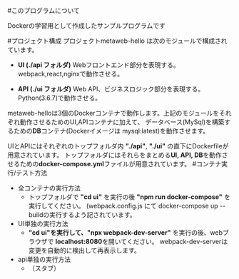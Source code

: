 #このプログラムについて

Dockerの学習用として作成したサンプルプログラムです

#プロジェクト構成
  プロジェクトmetaweb-hello は次のモジュールで構成されています。
  - **UI (./api フォルダ)** Webフロントエンド部分を表現する。webpack,react,nginxで動作させる。

  - **API (./ui フォルダ)** Web API、ビジネスロジック部分を表現する。Python(3.6.7)で動作させる。

metaweb-helloは3個のDockerコンテナで動作します。上記のモジュールをそれぞれ動作させるためのUI,APIコンテナに加えて、
データベース(MySql)を構築するための**DB**コンテナ(Dockerイメージは mysql:latest)を動作させます。

UIとAPIにはそれぞれのトップフォルダ内 **"./api"**, **"./ui"** の直下にDockerfileが用意されています。
トップフォルダにはそれらをまとめる**UI, API, DB**を動作させるための**docker-compose.yml**ファイルが用意されています。
#コンテナ実行/テスト方法
- 全コンテナの実行方法
  - トップフォルダで **"cd ui"** を実行の後 **"npm run docker-compose"** を実行してください。
(webpack.config.js にて docker-compose up --buildの実行するよう記されています。
- UI単独の実行方法
  - **"cd ui"**を実行して、**"npx webpack-dev-server"** を実行の後、webブラウザで **localhost:8080**を開いてください。
  webpack-dev-serverは変更を自動的に検出して再表示します。
- api単独の実行方法
  - （スタブ）